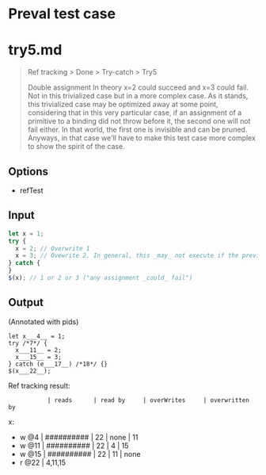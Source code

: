 # Preval test case

# try5.md

> Ref tracking > Done > Try-catch > Try5
>
> Double assignment
> In theory x=2 could succeed and x=3 could fail. Not in this trivialized
> case but in a more complex case.
> As it stands, this trivialized case may be optimized away at some point,
> considering that in this very particular case, if an assignment of a 
> primitive to a binding did not throw before it, the second one will not
> fail either. In that world, the first one is invisible and can be pruned.
> Anyways, in that case we'll have to make this test case more complex to 
> show the spirit of the case.

## Options

- refTest

## Input

`````js filename=intro
let x = 1;
try {
  x = 2; // Overwrite 1
  x = 3; // Ovewrite 2. In general, this _may_ not execute if the previous assign failed
} catch {
}
$(x); // 1 or 2 or 3 ("any assignment _could_ fail")
`````

## Output

(Annotated with pids)

`````filename=intro
let x___4__ = 1;
try /*7*/ {
  x___11__ = 2;
  x___15__ = 3;
} catch (e___17__) /*18*/ {}
$(x___22__);
`````

Ref tracking result:

               | reads      | read by     | overWrites     | overwritten by
x:
  - w @4       | ########## | 22          | none           | 11
  - w @11      | ########## | 22          | 4              | 15
  - w @15      | ########## | 22          | 11             | none
  - r @22      | 4,11,15

